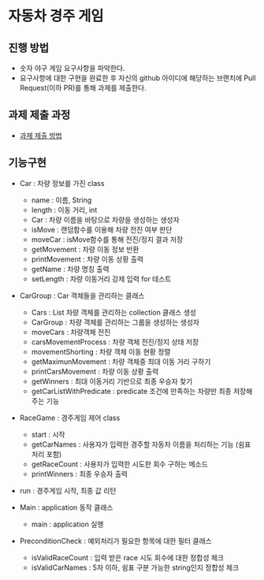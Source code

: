 # 자동차 경주 게임
## 진행 방법
* 숫자 야구 게임 요구사항을 파악한다.
* 요구사항에 대한 구현을 완료한 후 자신의 github 아이디에 해당하는 브랜치에 Pull Request(이하 PR)를 통해 과제를 제출한다.

## 과제 제출 과정
* [과제 제출 방법](https://github.com/next-step/nextstep-docs/tree/master/precourse)

## 기능구현

* Car :  차량 정보를 가진 class
  * name : 이름, String
  * length : 이동 거리, int
  * Car : 차량 이름을 바탕으로 차량을 생성하는 생성자 
  * isMove : 랜덤함수를 이용해 차량 전진 여부 판단
  * moveCar : isMove함수를 통해 전진/정지 결과 저장
  * getMovement : 차량 이동 정보 반환
  * printMovement : 차량 이동 상황 출력
  * getName : 차량 명칭 출력
  * setLength : 차량 이동거리 강제 입력 for 테스트 
  
* CarGroup : Car 객체들을 관리하는 클래스
  * Cars : List<Car> 차량 객체를 관리하는 collection 클래스 생성
  * CarGroup : 차량 객체를 관리하는 그룹을 생성하는 생성자
  * moveCars : 차량객체 전진
  * carsMovementProcess : 차량 객체 전진/정지 상태 저장 
  * movementShorting : 차량 객체 이동 현황 정렬
  * getMaximunMovement : 차량 객체중 최대 이동 거리 구하기
  * printCarsMovement : 차량 이동 상황 출력 
  * getWinners : 최대 이동거리 기반으로 최종 우승자 찾기
  * getCarListWithPredicate : predicate 조건에 만족하는 차량만 최종 저장해주는 기능
  
* RaceGame :  경주게임 제어 class
  * start : 시작
  * getCarNames : 사용자가 입력한 경주할 자동차 이름을 처리하는 기능 (쉼표처리 포함)
  * getRaceCount : 사용자가 입력한 시도한 회수 구하는 메소드
  * printWinners : 최종 우승자 출력 
* run : 경주게임 시작, 최종 값 리턴
  
* Main : application 동작 클래스
  * main : application 실행

* PreconditionCheck : 예외처리가 필요한 항목에 대한 필터 클래스
  * isValidRaceCount : 입력 받은 race 시도 회수에 대한 정합성 체크
  * isValidCarNames : 5자 이하, 쉼표 구분 가능한 string인지 정합성 체크
  